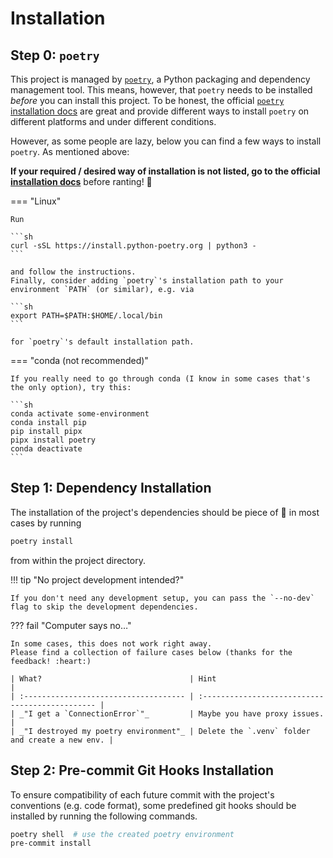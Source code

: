 <!-- markdownlint-disable MD046 -->

# Installation

## Step 0: `poetry`

This project is managed by [`poetry`][poetry], a Python packaging and dependency management tool.
This means, however, that `poetry` needs to be installed _before_ you can install this project.
To be honest, the official [`poetry` installation docs][poetry-install] are great and provide different ways to install
`poetry` on different platforms and under different conditions.

However, as some people are lazy, below you can find a few ways to install `poetry`.
As mentioned above:

**If your required / desired way of installation is not listed, go to the official [installation docs][poetry-install]**
before ranting! :pray:

=== "Linux"

    Run

    ```sh
    curl -sSL https://install.python-poetry.org | python3 -
    ```

    and follow the instructions.
    Finally, consider adding `poetry`'s installation path to your environment `PATH` (or similar), e.g. via

    ```sh
    export PATH=$PATH:$HOME/.local/bin
    ```

    for `poetry`'s default installation path.

=== "conda (not recommended)"

    If you really need to go through conda (I know in some cases that's the only option), try this:

    ```sh
    conda activate some-environment
    conda install pip
    pip install pipx
    pipx install poetry
    conda deactivate
    ```

## Step 1: Dependency Installation

The installation of the project's dependencies should be piece of :cake: in most cases by running

```sh
poetry install
```

from within the project directory.

!!! tip "No project development intended?"

    If you don't need any development setup, you can pass the `--no-dev` flag to skip the development dependencies.

??? fail "Computer says no…"

    In some cases, this does not work right away.
    Please find a collection of failure cases below (thanks for the feedback! :heart:)

    | What?                                 | Hint                                            |
    | :------------------------------------ | :---------------------------------------------- |
    | _"I get a `ConnectionError`"_         | Maybe you have proxy issues.                    |
    | _"I destroyed my poetry environment"_ | Delete the `.venv` folder and create a new env. |

## Step 2: Pre-commit Git Hooks Installation

To ensure compatibility of each future commit with the project's conventions (e.g. code format), some predefined git hooks should be installed by running the following commands.

```sh
poetry shell  # use the created poetry environment
pre-commit install
```

<!-- URLs -->
[poetry]: https://python-poetry.org/
[poetry-install]: https://python-poetry.org/docs/#installation
